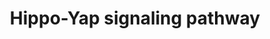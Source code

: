 ---
annotations:
- type: Pathway Ontology
  value: Hippo signaling pathway
authors:
- Mkutmon
description: This is an overview of the Hippo-Yap signaling pathway. YAP and TAZ are
  phosphorylated and held in cytoplasm when the Hippo-YAP pathway is at the "ON" status.
  Unphosphorylated YAP and TAZ accumulate in the nucleus with TEAD when the Hippo-Yap
  pathway is at the "OFF" status.
last-edited: 2019-02-21
organisms:
- Homo sapiens
redirect_from:
- /index.php/Pathway:WP4537
- /instance/WP4537
schema-jsonld:
- '@context': https://schema.org/
  '@id': https://wikipathways.github.io/pathways/WP4537.html
  '@type': Dataset
  creator:
    '@type': Organization
    name: WikiPathways
  description: This is an overview of the Hippo-Yap signaling pathway. YAP and TAZ
    are phosphorylated and held in cytoplasm when the Hippo-YAP pathway is at the
    "ON" status. Unphosphorylated YAP and TAZ accumulate in the nucleus with TEAD
    when the Hippo-Yap pathway is at the "OFF" status.
  keywords:
  - LATS1
  - NDRG1
  - STK3
  - TEAD3
  - MAP4K3
  - YWHAQ
  - SAV1
  - TEAD4
  - LATS2
  - NF2
  - TEAD2
  - MAP4K4
  - YY1AP1
  - CXCL10
  - TEAD1
  - MINK1
  - TNIK
  - MST1
  - MAP4K2
  - STK38L
  - MAP4K1
  - RASSF1
  - TAZ
  license: CC0
  name: Hippo-Yap signaling pathway
seo: CreativeWork
title: Hippo-Yap signaling pathway
wpid: WP4537
---